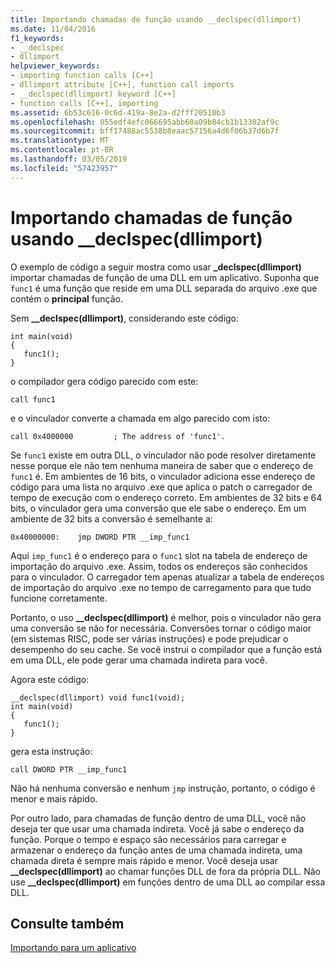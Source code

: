 ```yaml
---
title: Importando chamadas de função usando __declspec(dllimport)
ms.date: 11/04/2016
f1_keywords:
- __declspec
- dllimport
helpviewer_keywords:
- importing function calls [C++]
- dllimport attribute [C++], function call imports
- __declspec(dllimport) keyword [C++]
- function calls [C++], importing
ms.assetid: 6b53c616-0c6d-419a-8e2a-d2fff20510b3
ms.openlocfilehash: 055edf4efc066695abb60a09b84cb1b13302af9c
ms.sourcegitcommit: bff17488ac5538b8eaac57156a4d6f06b37d6b7f
ms.translationtype: MT
ms.contentlocale: pt-BR
ms.lasthandoff: 03/05/2019
ms.locfileid: "57423957"
---
```

# <a name="importing-function-calls-using-declspecdllimport"></a>Importando chamadas de função usando __declspec(dllimport)

O exemplo de código a seguir mostra como usar **_declspec(dllimport)** importar chamadas de função de uma DLL em um aplicativo. Suponha que `func1` é uma função que reside em uma DLL separada do arquivo .exe que contém o **principal** função.

Sem **__declspec(dllimport)**, considerando este código:

```
int main(void)
{
   func1();
}
```

o compilador gera código parecido com este:

```
call func1
```

e o vinculador converte a chamada em algo parecido com isto:

```
call 0x4000000         ; The address of 'func1'.
```

Se `func1` existe em outra DLL, o vinculador não pode resolver diretamente nesse porque ele não tem nenhuma maneira de saber que o endereço de `func1` é. Em ambientes de 16 bits, o vinculador adiciona esse endereço de código para uma lista no arquivo .exe que aplica o patch o carregador de tempo de execução com o endereço correto. Em ambientes de 32 bits e 64 bits, o vinculador gera uma conversão que ele sabe o endereço. Em um ambiente de 32 bits a conversão é semelhante a:

```
0x40000000:    jmp DWORD PTR __imp_func1
```

Aqui `imp_func1` é o endereço para o `func1` slot na tabela de endereço de importação do arquivo .exe. Assim, todos os endereços são conhecidos para o vinculador. O carregador tem apenas atualizar a tabela de endereços de importação do arquivo .exe no tempo de carregamento para que tudo funcione corretamente.

Portanto, o uso **__declspec(dllimport)** é melhor, pois o vinculador não gera uma conversão se não for necessária. Conversões tornar o código maior (em sistemas RISC, pode ser várias instruções) e pode prejudicar o desempenho do seu cache. Se você instrui o compilador que a função está em uma DLL, ele pode gerar uma chamada indireta para você.

Agora este código:

```
__declspec(dllimport) void func1(void);
int main(void)
{
   func1();
}
```

gera esta instrução:

```
call DWORD PTR __imp_func1
```

Não há nenhuma conversão e nenhum `jmp` instrução, portanto, o código é menor e mais rápido.

Por outro lado, para chamadas de função dentro de uma DLL, você não deseja ter que usar uma chamada indireta. Você já sabe o endereço da função. Porque o tempo e espaço são necessários para carregar e armazenar o endereço da função antes de uma chamada indireta, uma chamada direta é sempre mais rápido e menor. Você deseja usar **__declspec(dllimport)** ao chamar funções DLL de fora da própria DLL. Não use **__declspec(dllimport)** em funções dentro de uma DLL ao compilar essa DLL.

## <a name="see-also"></a>Consulte também

[Importando para um aplicativo](../build/importing-into-an-application.md)
